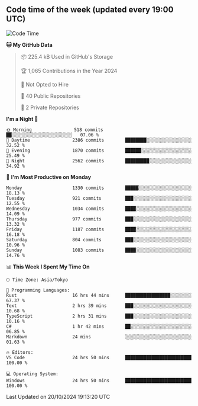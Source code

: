## Code time of the week (updated every 19:00 UTC)

<!--START_SECTION:waka-->
![Code Time](http://img.shields.io/badge/Code%20Time-3%2C791%20hrs%2028%20mins-blue)

**🐱 My GitHub Data** 

> 📦 225.4 kB Used in GitHub's Storage 
 > 
> 🏆 1,065 Contributions in the Year 2024
 > 
> 🚫 Not Opted to Hire
 > 
> 📜 40 Public Repositories 
 > 
> 🔑 2 Private Repositories 
 > 
**I'm a Night 🦉** 

```text
🌞 Morning                518 commits         ██░░░░░░░░░░░░░░░░░░░░░░░   07.06 % 
🌆 Daytime                2386 commits        ████████░░░░░░░░░░░░░░░░░   32.52 % 
🌃 Evening                1870 commits        ██████░░░░░░░░░░░░░░░░░░░   25.49 % 
🌙 Night                  2562 commits        █████████░░░░░░░░░░░░░░░░   34.92 % 
```
📅 **I'm Most Productive on Monday** 

```text
Monday                   1330 commits        █████░░░░░░░░░░░░░░░░░░░░   18.13 % 
Tuesday                  921 commits         ███░░░░░░░░░░░░░░░░░░░░░░   12.55 % 
Wednesday                1034 commits        ████░░░░░░░░░░░░░░░░░░░░░   14.09 % 
Thursday                 977 commits         ███░░░░░░░░░░░░░░░░░░░░░░   13.32 % 
Friday                   1187 commits        ████░░░░░░░░░░░░░░░░░░░░░   16.18 % 
Saturday                 804 commits         ███░░░░░░░░░░░░░░░░░░░░░░   10.96 % 
Sunday                   1083 commits        ████░░░░░░░░░░░░░░░░░░░░░   14.76 % 
```


📊 **This Week I Spent My Time On** 

```text
🕑︎ Time Zone: Asia/Tokyo

💬 Programming Languages: 
Rust                     16 hrs 44 mins      █████████████████░░░░░░░░   67.37 % 
Text                     2 hrs 39 mins       ███░░░░░░░░░░░░░░░░░░░░░░   10.68 % 
TypeScript               2 hrs 31 mins       ███░░░░░░░░░░░░░░░░░░░░░░   10.16 % 
C#                       1 hr 42 mins        ██░░░░░░░░░░░░░░░░░░░░░░░   06.85 % 
Markdown                 24 mins             ░░░░░░░░░░░░░░░░░░░░░░░░░   01.63 % 

🔥 Editors: 
VS Code                  24 hrs 50 mins      █████████████████████████   100.00 % 

💻 Operating System: 
Windows                  24 hrs 50 mins      █████████████████████████   100.00 % 
```


 Last Updated on 20/10/2024 19:13:20 UTC
<!--END_SECTION:waka-->